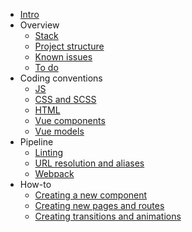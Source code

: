 
- [Intro](README.md)
- Overview
	- [Stack](overview/stack.md)
	- [Project structure](overview/project-structure.md)
	- [Known issues](overview/known-issues.md)
	- [To do](overview/todo.md)
- Coding conventions
	- [JS](conventions/js.md)
	- [CSS and SCSS](conventions/css.md)
	- [HTML](conventions/html.md)
	- [Vue components](conventions/vue-components.md)
	- [Vue models](conventions/vue-models.md)
- Pipeline
	- [Linting](pipeline/linting.md)
	- [URL resolution and aliases](pipeline/urls.md)
	- [Webpack](pipeline/webpack.md)
- How-to
	- [Creating a new component](howto/components.md)
	- [Creating new pages and routes](howto/routes.md)
	- [Creating transitions and animations](howto/transitions.md)
